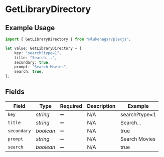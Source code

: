 # GetLibraryDirectory

## Example Usage

```typescript
import { GetLibraryDirectory } from "@lukehagar/plexjs";

let value: GetLibraryDirectory = {
    key: "search?type=1",
    title: "Search...",
    secondary: true,
    prompt: "Search Movies",
    search: true,
};
```

## Fields

| Field              | Type               | Required           | Description        | Example            |
| ------------------ | ------------------ | ------------------ | ------------------ | ------------------ |
| `key`              | *string*           | :heavy_minus_sign: | N/A                | search?type=1      |
| `title`            | *string*           | :heavy_minus_sign: | N/A                | Search...          |
| `secondary`        | *boolean*          | :heavy_minus_sign: | N/A                | true               |
| `prompt`           | *string*           | :heavy_minus_sign: | N/A                | Search Movies      |
| `search`           | *boolean*          | :heavy_minus_sign: | N/A                | true               |